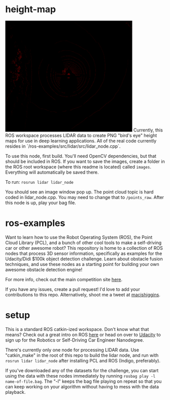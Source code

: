 # height-map
<img src="images/image_53.png" alt="height map" width="400px">
Currently, this ROS workspace processes LIDAR data to create PNG "bird's eye" height maps for use in deep learning applications. All of the real code currently resides in `/ros-examples/src/lidar/src/lidar_node.cpp`.

To use this node, first build. You'll need OpenCV dependencies, but that should be included in ROS. If you want to save the images, create a folder in the ROS root workspace (where this readme is located) called ```images```. Everything will automatically be saved there.

To run: ```rosrun lidar lidar_node```

You should see an image window pop up. The point cloud topic is hard coded in lidar_node.cpp. You may need to change that to ```/points_raw```. After this node is up, play your bag file.

# ros-examples
Want to learn how to use the Robot Operating System (ROS), the Point Cloud Library (PCL), and a bunch of other cool tools to make a self-driving car or other awesome robot? This repository is home to a collection of ROS nodes that process 3D sensor information, specifically as examples for the Udacity/Didi $100k object detection challenge. Learn about obstacle fusion techniques, and use these nodes as a starting point for building your own awesome obstacle detection engine!

For more info, check out the main competition site [here](https://www.udacity.com/didi-challenge).

If you have any issues, create a pull request! I'd love to add your contributions to this repo. Alternatively, shoot me a tweet at [macjshiggins](https://twitter.com/macjshiggins).

# setup
This is a standard ROS catkin-ized workspace. Don't know what that means? Check out a great intro on ROS [here](http://wiki.ros.org/ROS/Tutorials) or head on over to [Udacity](http://udacity.com) to sign up for the Robotics or Self-Driving Car Engineer Nanodegree.

There's currently only one node for processing LIDAR data. Use "catkin_make" in the root of this repo to build the lidar node, and run with ```rosrun lidar lidar_node``` after installing PCL and ROS (Indigo, preferably).

If you've downloaded any of the datasets for the challenge, you can start using the data with these nodes immediately by running ```rosbag play -l name-of-file.bag```. The "-l" keeps the bag file playing on repeat so that you can keep working on your algorithm without having to mess with the data playback.
